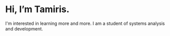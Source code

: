# Hi, I’m Tamiris.
I'm interested in learning more and more.
I am a student of systems analysis and development.


<!---
TamirisOliveira/TamirisOliveira is a ✨ special ✨ repository because its `README.md` (this file) appears on your GitHub profile.
You can click the Preview link to take a look at your changes.
--->
